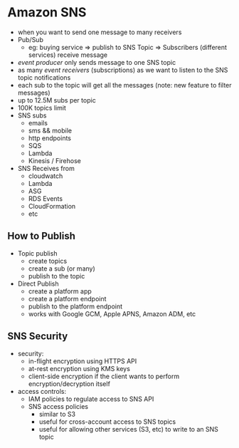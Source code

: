 # Amazon SNS

* when you want to send one message to many receivers
* Pub/Sub
  * eg: buying service => publish to SNS Topic => Subscribers (different services) receive message
* *event producer* only sends message to one SNS topic
* as many *event receivers* (subscriptions) as we want to listen to the SNS topic notifications
* each sub to the topic will get all the messages (note: new feature to filter messages)
* up to 12.5M subs per topic
* 100K topics limit
* SNS subs
  * emails
  * sms && mobile
  * http endpoints
  * SQS
  * Lambda
  * Kinesis / Firehose
* SNS Receives from
  * cloudwatch
  * Lambda
  * ASG
  * RDS Events
  * CloudFormation
  * etc

## How to Publish

* Topic publish
  * create topics
  * create a sub (or many)
  * publish to the topic
* Direct Publish
  * create a platform app
  * create a platform endpoint
  * publish to the platform endpoint
  * works with Google GCM, Apple APNS, Amazon ADM, etc

## SNS Security

* security:
  * in-flight encryption using HTTPS API
  * at-rest encryption using KMS keys
  * client-side encryption if the client wants to perform encryption/decryption itself
* access controls:
  * IAM policies to regulate access to SNS API
  * SNS access policies
    * similar to S3
    * useful for cross-account access to SNS topics
    * useful for allowing other services (S3, etc) to write to an SNS topic
